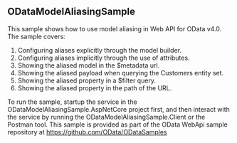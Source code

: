 ODataModelAliasingSample
--------------------------------------------------------------------

This sample shows how to use model aliasing in Web API for OData v4.0. The sample covers:

1) Configuring aliases explicitly through the model builder.
2) Configuring aliases implicitly through the use of attributes.
3) Showing the aliased model in the $metadata url.
4) Showing the aliased payload when querying the Customers entity set.
5) Showing the aliased property in a $filter query.
6) Showing the aliased property in the path of the URL.

To run the sample, startup the service in the ODataModelAliasingSample.AspNetCore project first, and then
interact with the service by running the ODataModelAliasingSample.Client or the Postman tool.
This sample is provided as part of the OData WebApi sample repository at
https://github.com/OData/ODataSamples
